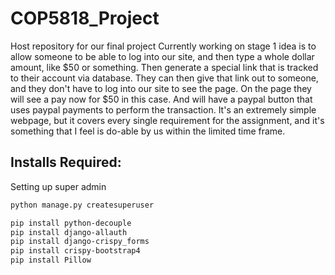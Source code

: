 # COP5818_Project
Host repository for our final project
Currently working on stage 1
idea is to allow someone to be able to log into our site, and then type a whole dollar amount, like $50 or something. Then generate a special link that is tracked to their account via database. They can then give that link out to someone, and they don't have to log into our site to see the page. On the page they will see a pay now for $50 in this case. And will have a paypal button that uses paypal payments to perform the transaction.
It's an extremely simple webpage, but it covers every single requirement for the assignment, and it's something that I feel is do-able by us within the limited time frame.

## Installs Required:

Setting up super admin
```bash
python manage.py createsuperuser
```

```bash
pip install python-decouple
pip install django-allauth
pip install django-crispy_forms
pip install crispy-bootstrap4
pip install Pillow
```
